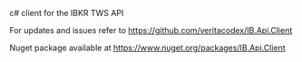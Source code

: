 c# client for the IBKR TWS API

For updates and issues refer to https://github.com/veritacodex/IB.Api.Client

Nuget package available at https://www.nuget.org/packages/IB.Api.Client
